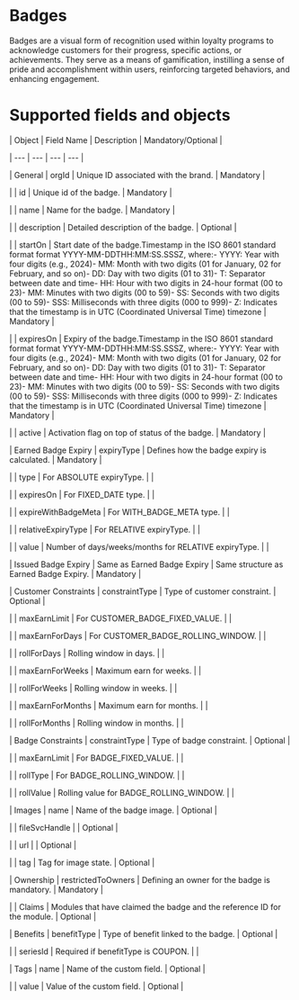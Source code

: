 # Badges

Badges are a visual form of recognition used within loyalty programs to acknowledge customers for their progress, specific actions, or achievements. They serve as a means of gamification, instilling a sense of pride and accomplishment within users, reinforcing targeted behaviors, and enhancing engagement.

# Supported fields and objects

| Object | Field Name | Description | Mandatory/Optional |

| --- | --- | --- | --- |

| General | orgId | Unique ID associated with the brand. | Mandatory |

|  | id | Unique id of the badge. | Mandatory |

|  | name | Name for the badge. | Mandatory |

|  | description | Detailed description of the badge. | Optional |

|  | startOn | Start date of the badge.Timestamp in the ISO 8601 standard format format YYYY-MM-DDTHH:MM:SS.SSSZ, where:- YYYY: Year with four digits (e.g., 2024)- MM: Month with two digits (01 for January, 02 for February, and so on)- DD: Day with two digits (01 to 31)- T: Separator between date and time- HH: Hour with two digits in 24-hour format (00 to 23)- MM: Minutes with two digits (00 to 59)- SS: Seconds with two digits (00 to 59)- SSS: Milliseconds with three digits (000 to 999)- Z: Indicates that the timestamp is in UTC (Coordinated Universal Time) timezone | Mandatory |

|  | expiresOn | Expiry of the badge.Timestamp in the ISO 8601 standard format format YYYY-MM-DDTHH:MM:SS.SSSZ, where:- YYYY: Year with four digits (e.g., 2024)- MM: Month with two digits (01 for January, 02 for February, and so on)- DD: Day with two digits (01 to 31)- T: Separator between date and time- HH: Hour with two digits in 24-hour format (00 to 23)- MM: Minutes with two digits (00 to 59)- SS: Seconds with two digits (00 to 59)- SSS: Milliseconds with three digits (000 to 999)- Z: Indicates that the timestamp is in UTC (Coordinated Universal Time) timezone | Mandatory |

|  | active | Activation flag on top of status of the badge. | Mandatory |

| Earned Badge Expiry | expiryType | Defines how the badge expiry is calculated. | Mandatory |

|  | type | For ABSOLUTE expiryType. |  |

|  | expiresOn | For FIXED_DATE type. |  |

|  | expireWithBadgeMeta | For WITH_BADGE_META type. |  |

|  | relativeExpiryType | For RELATIVE expiryType. |  |

|  | value | Number of days/weeks/months for RELATIVE expiryType. |  |

| Issued Badge Expiry | Same as Earned Badge Expiry | Same structure as Earned Badge Expiry. | Mandatory |

| Customer Constraints | constraintType | Type of customer constraint. | Optional |

|  | maxEarnLimit | For CUSTOMER_BADGE_FIXED_VALUE. |  |

|  | maxEarnForDays | For CUSTOMER_BADGE_ROLLING_WINDOW. |  |

|  | rollForDays | Rolling window in days. |  |

|  | maxEarnForWeeks | Maximum earn for weeks. |  |

|  | rollForWeeks | Rolling window in weeks. |  |

|  | maxEarnForMonths | Maximum earn for months. |  |

|  | rollForMonths | Rolling window in months. |  |

| Badge Constraints | constraintType | Type of badge constraint. | Optional |

|  | maxEarnLimit | For BADGE_FIXED_VALUE. |  |

|  | rollType | For BADGE_ROLLING_WINDOW. |  |

|  | rollValue | Rolling value for BADGE_ROLLING_WINDOW. |  |

| Images | name | Name of the badge image. | Optional |

|  | fileSvcHandle |  | Optional |

|  | url |  | Optional |

|  | tag | Tag for image state. | Optional |

| Ownership | restrictedToOwners | Defining an owner for the badge is mandatory. | Mandatory |

|  | Claims | Modules that have claimed the badge and the reference ID for the module. | Optional |

| Benefits | benefitType | Type of benefit linked to the badge. | Optional |

|  | seriesId | Required if benefitType is COUPON. |  |

| Tags | name | Name of the custom field. | Optional |

|  | value | Value of the custom field. | Optional |

